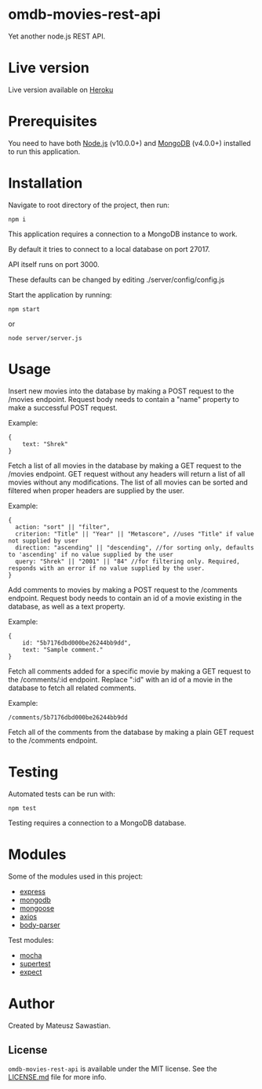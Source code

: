 # omdb-movies-rest-api
Yet another node.js REST API.

# Live version

Live version available on [Heroku](https://quiet-depths-49220.herokuapp.com)

# Prerequisites

You need to have both [Node.js](https://nodejs.org) (v10.0.0+) and [MongoDB](https://www.mongodb.com) (v4.0.0+) installed to run
this application. 

# Installation

Navigate to root directory of the project, then run:

```
npm i
```

This application requires a connection to a MongoDB instance to work.

By default it tries to connect to a local database on port 27017.

API itself runs on port 3000.

These defaults can be changed by editing ./server/config/config.js

Start the application by running: 
```
npm start
```
or
```
node server/server.js
``` 

# Usage

Insert new movies into the database by making a POST request to the /movies endpoint. 
Request body needs to contain a "name" property to make a successful POST request.

Example:

```
{
    text: "Shrek"
}

```

Fetch a list of all movies in the database by making a GET request to the /movies endpoint.
GET request without any headers will return a list of all movies without any modifications.
The list of all movies can be sorted and filtered when proper headers are supplied by the user.


Example:
```
{
  action: "sort" || "filter",
  criterion: "Title" || "Year" || "Metascore", //uses "Title" if value not supplied by user
  direction: "ascending" || "descending", //for sorting only, defaults to 'ascending' if no value supplied by the user
  query: "Shrek" || "2001" || "84" //for filtering only. Required, responds with an error if no value supplied by the user.
}
```
Add comments to movies by making a POST request to the /comments endpoint.
Request body needs to contain an id of a movie existing in the database, as well as a text property.

Example:
```
{
    id: "5b7176dbd000be26244bb9dd",
    text: "Sample comment."
}
```

Fetch all comments added for a specific movie by making a GET request to the /comments/:id endpoint.
Replace ":id" with an id of a movie in the database to fetch all related comments.

Example: 
```
/comments/5b7176dbd000be26244bb9dd
```

Fetch all of the comments from the database by making a plain GET request to the /comments endpoint.

# Testing

Automated tests can be run with: 
```
npm test
```
Testing requires a connection to a MongoDB database. 

# Modules


Some of the modules used in this project:

* [express](https://www.npmjs.com/package/express)
* [mongodb](https://www.npmjs.com/package/mongodb)
* [mongoose](https://www.npmjs.com/package/mongoose)
* [axios](https://www.npmjs.com/package/axios)
* [body-parser](https://www.npmjs.com/package/body-parser)

Test modules:

* [mocha](https://www.npmjs.com/package/mocha)
* [supertest](https://www.npmjs.com/package/supertest)
* [expect](https://www.npmjs.com/package/expect)

# Author

Created by Mateusz Sawastian.

## License

`omdb-movies-rest-api` is available under the MIT license. See the [LICENSE.md](LICENSE.md) file for more info.



